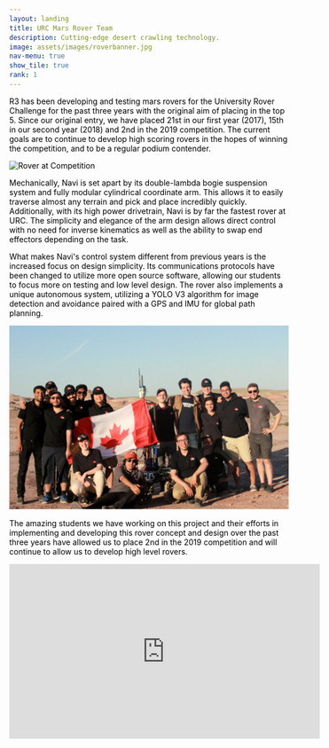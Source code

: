 ```yaml
---
layout: landing
title: URC Mars Rover Team
description: Cutting-edge desert crawling technology.
image: assets/images/roverbanner.jpg
nav-menu: true
show_tile: true
rank: 1
---
```


<!-- Main -->
<div id="main" style="color: black">

<!-- One -->
<section id="one">
	<div class="inner">
		<p>
      R3 has been developing and testing mars rovers for the University Rover Challenge for the past three years with the original aim of placing in the top 5. Since our original entry, we have placed 21st in our first year (2017), 15th in our second year (2018) and 2nd  in the 2019 competition. The current goals are to continue to develop high scoring rovers in the hopes of winning the competition, and to be a regular podium contender.
    </p>
	</div>
</section>

<!-- Two -->
<section id="two" class="spotlights">
	<section>
		<div class="image">
			<img src="assets/images/rover2.png" alt="Rover at Competition" />
		</div>
		<div class="content">
			<div class="inner">
        <p>
          Mechanically, Navi is set apart by its double-lambda bogie suspension system and fully modular cylindrical coordinate arm. This allows it to easily traverse almost any terrain and pick and place incredibly quickly. Additionally, with its high power drivetrain, Navi is by far the fastest rover at URC. The simplicity and elegance of the arm design allows direct control with no need for inverse kinematics as well as the ability to swap end effectors depending on the task.
        </p>
        <p>
          What makes Navi's control system different from previous years is the increased focus on design simplicity. Its communications protocols have been changed to utilize more open source software, allowing our students to focus more on testing and low level design. The rover also implements a unique autonomous system, utilizing a YOLO V3 algorithm for image detection and avoidance paired with a GPS and IMU for global path planning.
        </p>
			</div>
		</div>
	</section>
	<section>
		<div class="image">
			<img src="assets/images/rover1.jpg" alt="Rover Team at Competition" />
		</div>
		<div class="content">
			<div class="inner">
        <p>
          The amazing students we have working on this project and their efforts in implementing and developing this rover concept and design over the past three years have allowed us to place 2nd in the 2019 competition and will continue to allow us to develop high level rovers.
        </p>
			</div>
		</div>
	</section>
</section>

<div class="videoWrapper">
  <iframe width="560" height="315" src="https://www.youtube.com/embed/HChMw8dtmZw" frameborder="0" allow="accelerometer; autoplay; encrypted-media; gyroscope; picture-in-picture" allowfullscreen></iframe>
</div>

</div>